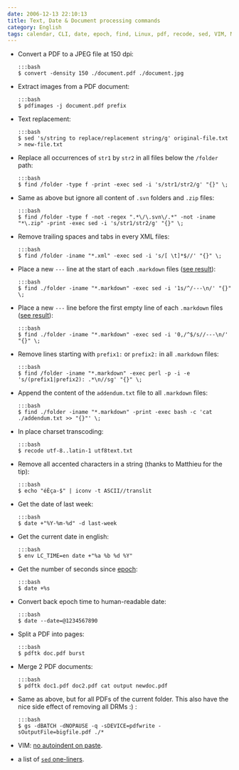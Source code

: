 ```yaml
---
date: 2006-12-13 22:10:13
title: Text, Date & Document processing commands
category: English
tags: calendar, CLI, date, epoch, find, Linux, pdf, recode, sed, VIM, Markdown, Perl, Regular expression
---
```


  * Convert a PDF to a JPEG file at 150 dpi:

        :::bash
        $ convert -density 150 ./document.pdf ./document.jpg

  * Extract images from a PDF document:

        :::bash
        $ pdfimages -j document.pdf prefix

  * Text replacement:

        :::bash
        $ sed 's/string to replace/replacement string/g' original-file.txt > new-file.txt

  * Replace all occurrences of `str1` by `str2` in all files below the `/folder` path:

        :::bash
        $ find /folder -type f -print -exec sed -i 's/str1/str2/g' "{}" \;

  * Same as above but ignore all content of `.svn` folders and `.zip` files:

        :::bash
        $ find /folder -type f -not -regex ".*\/\.svn\/.*" -not -iname "*\.zip" -print -exec sed -i 's/str1/str2/g' "{}" \;

  * Remove trailing spaces and tabs in every XML files:

        :::bash
        $ find /folder -iname "*.xml" -exec sed -i 's/[ \t]*$//' "{}" \;

  * Place a new `---` line at the start of each `.markdown` files ([see result](https://github.com/kdeldycke/kevin-deldycke-blog/commit/19d1b082e93966f82873ce9d8de238a889d371b7)):

        :::bash
        $ find ./folder -iname "*.markdown" -exec sed -i '1s/^/---\n/' "{}" \;

  * Place a new `---` line before the first empty line of each `.markdown` files ([see result](https://github.com/kdeldycke/kevin-deldycke-blog/commit/8628d53284e41917159e344ea45ad9e9d16b90b1)):

        :::bash
        $ find ./folder -iname "*.markdown" -exec sed -i '0,/^$/s//---\n/' "{}" \;

  * Remove lines starting with `prefix1:` or `prefix2:` in all `.markdown` files:

        :::bash
        $ find /folder -iname "*.markdown" -exec perl -p -i -e 's/(prefix1|prefix2): .*\n//sg' "{}" \;

  * Append the content of the `addendum.txt` file to all `.markdown` files:

        :::bash
        $ find ./folder -iname "*.markdown" -print -exec bash -c 'cat ./addendum.txt >> "{}"' \;

  * In place charset transcoding:

        :::bash
        $ recode utf-8..latin-1 utf8text.txt

  * Remove all accented characters in a string (thanks to Matthieu for the tip):

        :::bash
        $ echo "éÈça-$" | iconv -t ASCII//translit

  * Get the date of last week:

        :::bash
        $ date +"%Y-%m-%d" -d last-week

  * Get the current date in english:

        :::bash
        $ env LC_TIME=en date +"%a %b %d %Y"

  * Get the number of seconds since [epoch](https://en.wikipedia.org/wiki/Epoch_%28reference_date%29#Notable_epoch_dates_in_computing):

        :::bash
        $ date +%s

  * Convert back epoch time to human-readable date:

        :::bash
        $ date --date=@1234567890

  * Split a PDF into pages:

        :::bash
        $ pdftk doc.pdf burst

  * Merge 2 PDF documents:

        :::bash
        $ pdftk doc1.pdf doc2.pdf cat output newdoc.pdf

  * Same as above, but for all PDFs of the current folder. This also have the nice side effect of removing all DRMs :) :

        :::bash
        $ gs -dBATCH -dNOPAUSE -q -sDEVICE=pdfwrite -sOutputFile=bigfile.pdf ./*

  * VIM: [no autoindent on paste](https://vim.wikia.com/wiki/How_to_stop_auto_indenting).

  * a list of [`sed` one-liners](http://sed.sourceforge.net/sed1line.txt).

